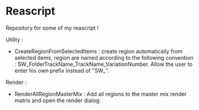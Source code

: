 # Reascript
Repository for some of my reascript !

Utility : 
- CreateRegionFromSelectedItems : create region automatically from selected items, region are named according to the following convention : SW_FolderTrackName_TrackName_VariationNumber. Allow the user to enter his own prefix instead of "SW_". 

Render : 
- RenderAllRegionMasterMix : Add all regions to the master mix render matrix and open the render dialog. 
